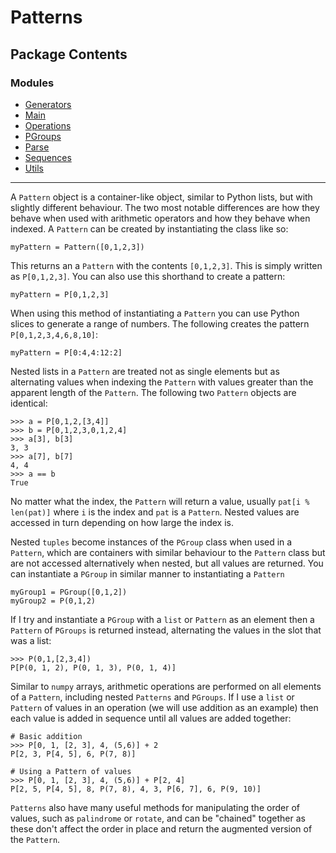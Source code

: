 Patterns
========

Package Contents
----------------

### Modules
- [Generators](Generators.md)
- [Main](Main.md)
- [Operations](Operations.md)
- [PGroups](PGroups.md)
- [Parse](Parse.md)
- [Sequences](Sequences.md)
- [Utils](Utils.md)


---

A `Pattern` object is a container-like object, similar to Python lists, but with slightly different behaviour.
The two most notable differences are how they behave when used with arithmetic operators and
how they behave when indexed. A `Pattern` can be created by instantiating the class like so:

    myPattern = Pattern([0,1,2,3])

This returns an a `Pattern` with the contents `[0,1,2,3]`. This is simply written as `P[0,1,2,3]`.
You can also use this shorthand to create a pattern:

    myPattern = P[0,1,2,3]

When using this method of instantiating a `Pattern` you can use Python slices to generate a 
range of numbers. The following creates the pattern `P[0,1,2,3,4,6,8,10]`:

    myPattern = P[0:4,4:12:2]

Nested lists in a `Pattern` are treated not as single elements but as alternating values
when indexing the `Pattern` with values greater than the apparent length of the  `Pattern`.
The following two `Pattern` objects are identical:

    >>> a = P[0,1,2,[3,4]]
    >>> b = P[0,1,2,3,0,1,2,4]
    >>> a[3], b[3]
    3, 3
    >>> a[7], b[7]
    4, 4
    >>> a == b
    True

No matter what the index, the `Pattern` will return a value, usually `pat[i % len(pat)]` where
`i` is the index and `pat` is a `Pattern`. Nested values are accessed in turn depending
on how large the index is.

Nested `tuples` become instances of the `PGroup` class when used in a `Pattern`, which
are containers with similar behaviour to the `Pattern` class but are not accessed alternatively
when nested, but all values are returned. You can instantiate a `PGroup` in similar manner
to instantiating a `Pattern`

    myGroup1 = PGroup([0,1,2])
    myGroup2 = P(0,1,2)

If I try and instantiate a `PGroup` with a `list` or `Pattern` as an element then a `Pattern`
of `PGroups` is returned instead, alternating the values in the slot that was a list:

    >>> P(0,1,[2,3,4])
    P[P(0, 1, 2), P(0, 1, 3), P(0, 1, 4)]

Similar to `numpy` arrays, arithmetic operations are performed on all elements of a `Pattern`,
including nested `Patterns` and `PGroups`. If I use a `list` or `Pattern` of values in an operation 
(we will use  addition as an example) then each value is added in sequence until all values are added
together:

    # Basic addition
    >>> P[0, 1, [2, 3], 4, (5,6)] + 2
    P[2, 3, P[4, 5], 6, P(7, 8)]

    # Using a Pattern of values
    >>> P[0, 1, [2, 3], 4, (5,6)] + P[2, 4]
    P[2, 5, P[4, 5], 8, P(7, 8), 4, 3, P[6, 7], 6, P(9, 10)]

`Patterns` also have many useful methods for manipulating the order of values, such as `palindrome`
or `rotate`, and can be "chained" together as these don't affect the order in place and return
the augmented version of the `Pattern`.

